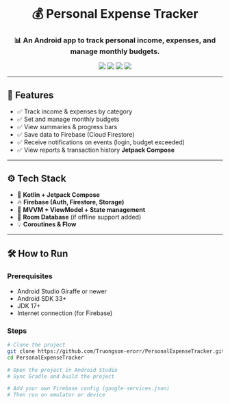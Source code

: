 <h1 align="center">💰 Personal Expense Tracker</h1>
<h3 align="center">📊 An Android app to track personal income, expenses, and manage monthly budgets.</h3>

<p align="center">
  <img src="https://img.shields.io/badge/Kotlin-%230095D5.svg?style=for-the-badge&logo=kotlin&logoColor=white"/>
  <img src="https://img.shields.io/badge/Jetpack%20Compose-%23000000.svg?style=for-the-badge&logo=android&logoColor=white"/>
  <img src="https://img.shields.io/badge/Firebase-FFCA28?style=for-the-badge&logo=firebase&logoColor=black"/>
  <img src="https://img.shields.io/badge/MVVM-architecture-blueviolet?style=for-the-badge"/>
</p>

---

## 📱 Features

- ✅ Track income & expenses by category
- ✅ Set and manage monthly budgets
- ✅ View summaries & progress bars
- ✅ Save data to Firebase (Cloud Firestore)
- ✅ Receive notifications on events (login, budget exceeded)
- ✅ View reports & transaction history
**Jetpack Compose**

---

## ⚙️ Tech Stack

- 🧠 **Kotlin + Jetpack Compose**
- 🔥 **Firebase (Auth, Firestore, Storage)**
- 🧭 **MVVM + ViewModel + State management**
- 💾 **Room Database** (if offline support added)
- 💡 **Coroutines & Flow**

---

## 🛠️ How to Run

### Prerequisites
- Android Studio Giraffe or newer
- Android SDK 33+
- JDK 17+
- Internet connection (for Firebase)

### Steps

```bash
# Clone the project
git clone https://github.com/Truongson-erorr/PersonalExpenseTracker.git
cd PersonalExpenseTracker

# Open the project in Android Studio
# Sync Gradle and build the project

# Add your own Firebase config (google-services.json)
# Then run on emulator or device
